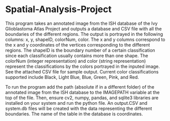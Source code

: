 # Spatial-Analysis-Project

This program takes an annotated image from the ISH database of the Ivy Glioblastoma Atlas Project and outputs a database and CSV file with all the boundaries of the different regions. The output is portrayed in the following columns: x, y, shapeID, colorNum, color. The x and y columns correspond to the x and y coordinates of the vertices corresponding to the different regions. The shapeID is the boundary number of a certain classification since each classification usually contains more than one shape. The colorNum (integer representation) and color (string representation) represent the classifications by the colors portrayed in the inputed image. See the attached CSV file for sample output. Current color classifications supported include Black, Light Blue, Blue, Green, Pink, and Red. 

To run the program add the path (absolute if in a different folder) of the annotated image from the ISH database to the IMAGEPATH variable at the top of the file. Then, ensure cv2, numpy, pandas, and sqlite3 libraries are installed on your system and run the python file. An output.CSV and system.db files will be created with the data representing the different boundaries. The name of the table in the database is coordinates.

